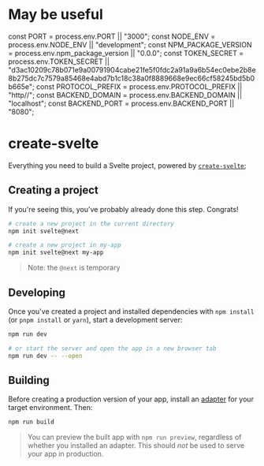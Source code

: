 # May be useful
<link href="https://fonts.googleapis.com/css?family=Nunito:200,200i,300,300i,400,400i,600,600i,800,800i,900,900i"
		rel="stylesheet">

const PORT = process.env.PORT || "3000";
const NODE_ENV = process.env.NODE_ENV || "development";
const NPM_PACKAGE_VERSION = process.env.npm_package_version || "0.0.0";
const TOKEN_SECRET = process.env.TOKEN_SECRET || "d3ac10209c78b071e9a00791904cabe21fe5f0fdc2a91a9a6b54ec0ebe2b8e8b275dc7c7579a85468e4abd7b1c18c38a0f8889668e9ec66cf58245bd5b0b665e";
const PROTOCOL_PREFIX = process.env.PROTOCOL_PREFIX || "http//";
const BACKEND_DOMAIN = process.env.BACKEND_DOMAIN || "localhost";
const BACKEND_PORT = process.env.BACKEND_PORT || "8080";


# create-svelte

Everything you need to build a Svelte project, powered by [`create-svelte`](https://github.com/sveltejs/kit/tree/master/packages/create-svelte);

## Creating a project

If you're seeing this, you've probably already done this step. Congrats!

```bash
# create a new project in the current directory
npm init svelte@next

# create a new project in my-app
npm init svelte@next my-app
```

> Note: the `@next` is temporary

## Developing

Once you've created a project and installed dependencies with `npm install` (or `pnpm install` or `yarn`), start a development server:

```bash
npm run dev

# or start the server and open the app in a new browser tab
npm run dev -- --open
```

## Building

Before creating a production version of your app, install an [adapter](https://kit.svelte.dev/docs#adapters) for your target environment. Then:

```bash
npm run build
```

> You can preview the built app with `npm run preview`, regardless of whether you installed an adapter. This should _not_ be used to serve your app in production.
